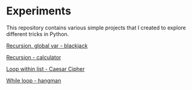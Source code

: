 # Experiments

This repository contains various simple projects that I created to explore different tricks in Python.

[Recursion, global var - blackjack](https://github.com/hoytlui/Experiments/tree/main/Recursion%2C%20global%20var%20-%20blackjack)

[Recursion - calculator](https://github.com/hoytlui/Experiments/tree/main/Recursion%20-%20calculator)

[Loop within list - Caesar Cipher](https://github.com/hoytlui/Experiments/tree/main/Loop%20within%20list%20-%20Caesar%20Cipher)

[While loop - hangman](https://github.com/hoytlui/Experiments/tree/main/While%20loop%20-%20hangman)
